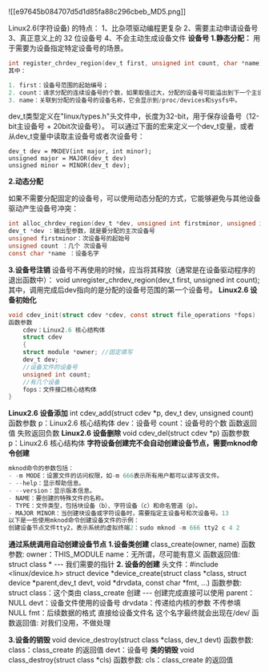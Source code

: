 ![[e97645b084707d5d1d85fa88c296cbeb_MD5.png]]

Linux2.6(字符设备) 的特点：
1、比杂项驱动编程更复杂
2、需要主动申请设备号
3、真正意义上的 32 位设备号
4、不会主动生成设备文件
**设备号**
**1.静态分配：**
用于需要为设备指定特定设备号的场景。
```c
int register_chrdev_region(dev_t first, unsigned int count, char *name);
其中：

1. first：设备号范围的起始编号；
2. count：请求分配的连续设备号的个数，如果取值过大，分配的设备号可能溢出到下一个主设备号；
3. name：关联到分配的设备号的设备名称，它会显示到/proc/devices和sysfs中。
```
dev_t类型定义在"linux/types.h"头文件中，长度为32-bit，用于保存设备号（12-bit主设备号 + 20bit次设备号）。
可以通过下面的宏来定义一个dev_t变量，或者从dev_t变量中读取主设备号或者次设备号：
```
dev_t dev = MKDEV(int major, int minor);
unsigned major = MAJOR(dev_t dev)
unsigned minor = MINOR(dev_t dev);
```

**2.动态分配**

如果不需要分配固定的设备号，可以使用动态分配的方式，它能够避免与其他设备驱动产生设备号冲突：
```c
int alloc_chrdev_region(dev_t *dev, unsigned int firstminor, unsigned int count, char *name);
dev_t *dev ：输出型参数，就是要分配的主次设备号
unsigned firstminor：次设备号的起始号﻿
unsigned count ：几个 次设备号
const char *name ：设备名字
```

**3.设备号注销**
设备号不再使用的时候，应当将其释放（通常是在设备驱动程序的退出函数中）：
void unregister_chrdev_region(dev_t first, unsigned int count);
其中，调用完成后dev指向的是分配的设备号范围的第一个设备号。
**Linux2.6 设备初始化**

```c
void cdev_init(struct cdev *cdev, const struct file_operations *fops)
函数参数
	cdev：Linux2.6 核心结构体
	struct cdev
	{
	struct module *owner; //固定填写
	dev_t dev;
	//设备文件的设备号
	unsigned int count;
	//有几个设备
	fops：文件接口核心结构体
}
```

**Linux2.6 设备添加**
int cdev_add(struct cdev *p, dev_t dev, unsigned count)
函数参数
	p：Linux2.6 核心结构体
	dev：设备号
	count：设备号的个数
函数返回值
	失败返回负数
**Linux2.6 设备删除**
void cdev_del(struct cdev *p)
函数参数
	p：Linux2.6 核心结构体
**字符设备创建完不会自动创建设备节点，需要mknod命令创建**
```c
mknod命令的参数包括：
- -m MODE：设置文件的访问权限，如-m 666表示所有用户都可以读写该文件。
- --help：显示帮助信息。
- --version：显示版本信息。
- NAME：要创建的特殊文件的名称。
- TYPE：文件类型，包括块设备（b）、字符设备（c）和命名管道（p）。
- MAJOR MINOR：当创建块设备或字符设备时，需要指定主设备号和次设备号。‌13
以下是一些使用mknod命令创建设备文件的示例：
创建设备节点文件tty2，表示系统的虚拟终端2：sudo mknod -m 666 tty2 c 4 2
```

**通过系统调用自动创建设备节点**
**1.设备类创建**
class_create(owner, name)
函数参数:
	owner：THIS_MODULE
	name：无所谓，尽可能有意义
函数返回值:
	struct class * --- 我们需要的指针
**2. 设备的创建**
头文件：#include <linux/device.h>
struct device *device_create(struct class *class, struct device *parent,dev_t devt, void *drvdata, const char *fmt, ...)
函数参数:
	struct class：这个类由
	class_create 创建 --- 创建完成直接可以使用
	parent：NULL
	devt：设备文件使用的设备号
	drvdata：传递给内核的参数
	不传参填 NULL
	fmt：后续数据的格式
	直接给设备文件名
	这个名字最终就会出现在/dev/
函数返回值:
	对我们没用，不做处理

**3.设备的销毁**
void device_destroy(struct class *class, dev_t devt)
函数参数:
	class：class_create 的返回值
	devt：设备号
**类的销毁**
	void class_destroy(struct class *cls)
函数参数:
	cls：class_create 的返回值